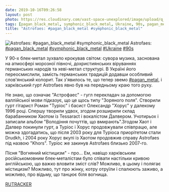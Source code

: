 ```yaml
---
date: 2019-10-16T09:26:58
layout: post
photo: https://res.cloudinary.com/vast-space-unexplored/image/upload/q_auto,dpr_auto,w_auto/photos/photo_770_16-10-2019_09-26-58.jpg
tags: [pagan_black_metal, symphonic_black_metal, Ukraine, 90s, pagan_metal]
title: "Astrofaes: #pagan_black_metal #symphonic_black_metal"
---
```

![Astrofaes: #pagan_black_metal #symphonic_black_metal](https://res.cloudinary.com/vast-space-unexplored/image/upload/q_auto,dpr_auto,w_auto/photos/photo_770_16-10-2019_09-26-58.jpg)
Astrofaes: [#pagan_black_metal](/tags/#pagan_black_metal) [#symphonic_black_metal](/tags/#symphonic_black_metal) [#Ukraine](/tags/#Ukraine) [#90s](/tags/#90s)

У 90-х блек-метал зухвало крокував світом: сувора музика, заснована на атмосфері морозної півночі, дохристиянських віруваннях германських народів та хеві-метал структурі. В Україні його переосмислили, замість германських традицій додавши особливий слов&#39;янський колорит. Так з&#39;явилось те, що тепер звемо [#pagan_metal](/tags/#pagan_metal), і харківський гурт Astrofaes явно був на передньому краю того руху.

Не знаю, що означає &quot;Астрофаес&quot; - гугл перекладач за допомогою валлійської мови підказує, що це щось типу &quot;Зоряного поля&quot;. Створили гурт гітарист Роман &quot;Туріос&quot; і басист Олександр &quot;Хорус&quot; у далекому 1996 році. Спершу творили удвох, згодом розширили склад барабанником Хаотом із Tessaract і вокалістом Далвером. Учотирьох і записали альбом &quot;Володіння почуттів, що вмирають&quot;.Згодом Хаот і Далвер покинули гурт, а Туріос і Хорус продовжували співпрацю, але можна здогадатись, що після 2003 року для Туріоса приорітетом стали Drudkh, і 2004 року Хорус вкупі із Хаотом продовжив справу Astrofaes під назвою &quot;Khors&quot;. Туріос же закинув Astrofaes близько 2007-го.

Пісня &quot;Вогняний містицизм&quot; - про... Ем, навіщо харківським російськомовним блек-металістам було співати настільки кривою англійською, що важко вловити зміст слів? Можливо, в цьому і полягає містицизм? Можливо, тут про жінку, котру отруїли і спалюють заживо, а можливо, про відьму, що танцює біля вогнища.

[RUTRACKER](https://rutracker.org/forum/viewtopic.php?t=3308717)
